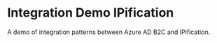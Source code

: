 # Integration Demo IPification
 A demo of integration patterns between Azure AD B2C and IPification.

